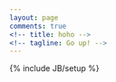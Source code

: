 ```yaml
---
layout: page
comments: true
<!-- title: hoho -->
<!-- tagline: Go up! -->
---
```


{% include JB/setup %}
